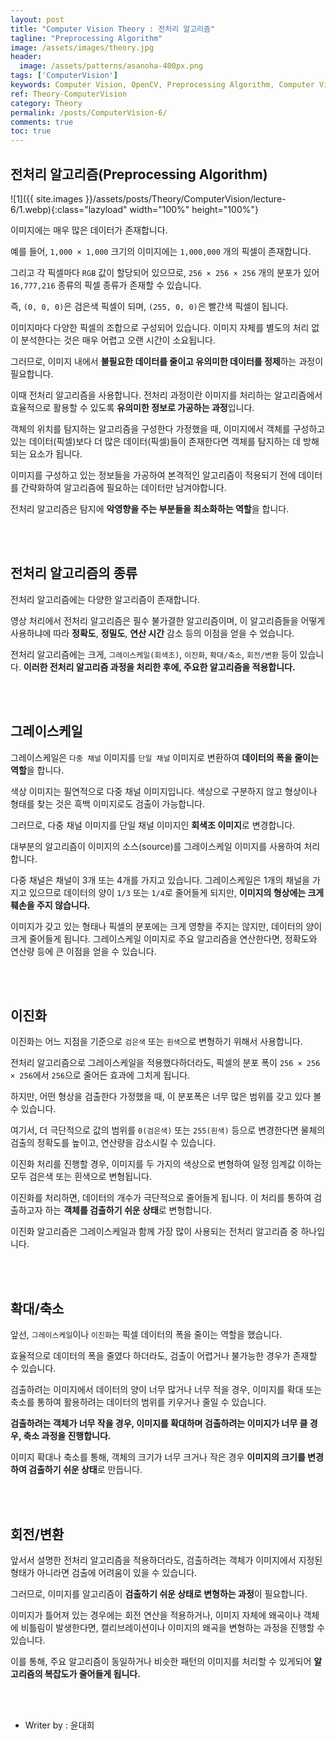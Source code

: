 ```yaml
---
layout: post
title: "Computer Vision Theory : 전처리 알고리즘"
tagline: "Preprocessing Algorithm"
image: /assets/images/theory.jpg
header:
  image: /assets/patterns/asanoha-400px.png
tags: ['ComputerVision']
keywords: Computer Vision, OpenCV, Preprocessing Algorithm, Computer Vision Grayscale, Computer Vision Threshold, Computer Vision Binary, Computer Vision Zoom In, Computer Vision Zoom Out, Computer Vision Rotation, Computer Vision Transform
ref: Theory-ComputerVision
category: Theory
permalink: /posts/ComputerVision-6/
comments: true
toc: true
---
```


## 전처리 알고리즘(Preprocessing Algorithm)

![1]({{ site.images }}/assets/posts/Theory/ComputerVision/lecture-6/1.webp){:class="lazyload" width="100%" height="100%"}

이미지에는 매우 많은 데이터가 존재합니다.

예를 들어, `1,000 × 1,000` 크기의 이미지에는 `1,000,000` 개의 픽셀이 존재합니다.

그리고 각 픽셀마다 `RGB` 값이 할당되어 있으므로, `256 × 256 × 256` 개의 분포가 있어 `16,777,216` 종류의 픽셀 종류가 존재할 수 있습니다.

즉, `(0, 0, 0)`은 검은색 픽셀이 되며, `(255, 0, 0)`은 빨간색 픽셀이 됩니다.

이미지마다 다양한 픽셀의 조합으로 구성되어 있습니다. 이미지 자체를 별도의 처리 없이 분석한다는 것은 매우 어렵고 오랜 시간이 소요됩니다.

그러므로, 이미지 내에서 **불필요한 데이터를 줄이고 유의미한 데이터를 정제**하는 과정이 필요합니다.

이때 전처리 알고리즘을 사용합니다. 전처리 과정이란 이미지를 처리하는 알고리즘에서 효율적으로 활용할 수 있도록 **유의미한 정보로 가공하는 과정**입니다.

객체의 위치를 탐지하는 알고리즘을 구성한다 가정했을 때, 이미지에서 객체를 구성하고 있는 데이터(픽셀)보다 더 많은 데이터(픽셀)들이 존재한다면 객체를 탐지하는 데 방해되는 요소가 됩니다.

이미지를 구성하고 있는 정보들을 가공하여 본격적인 알고리즘이 적용되기 전에 데이터를 간략화하여 알고리즘에 필요하는 데이터만 남겨야합니다.

전처리 알고리즘은 탐지에 **악영향을 주는 부분들을 최소화하는 역할**을 합니다.

<br>
<br>

## 전처리 알고리즘의 종류 

전처리 알고리즘에는 다양한 알고리즘이 존재합니다.

영상 처리에서 전처리 알고리즘은 필수 불가결한 알고리즘이며, 이 알고리즘들을 어떻게 사용하냐에 따라 **정확도**, **정밀도**, **연산 시간** 감소 등의 이점을 얻을 수 었습니다.

전처리 알고리즘에는 크게, `그레이스케일(회색조)`, `이진화`, `확대/축소`, `회전/변환` 등이 있습니다. **이러한 전처리 알고리즘 과정을 처리한 후에, 주요한 알고리즘을 적용합니다.**

<br>
<br>

## 그레이스케일

그레이스케일은 `다중 채널` 이미지를 `단일 채널` 이미지로 변환하여 **데이터의 폭을 줄이는 역할**을 합니다.

색상 이미지는 필연적으로 다중 채널 이미지입니다. 색상으로 구분하지 않고 형상이나 형태를 찾는 것은 흑백 이미지로도 검출이 가능합니다.

그러므로, 다중 채널 이미지를 단일 채널 이미지인 **회색조 이미지**로 변경합니다.

대부분의 알고리즘이 이미지의 소스(source)를 그레이스케일 이미지를 사용하여 처리합니다.

다중 채널은 채널이 3개 또는 4개를 가지고 있습니다. 그레이스케일은 1개의 채널을 가지고 있으므로 데이터의 양이 `1/3` 또는 `1/4`로 줄어들게 되지만, **이미지의 형상에는 크게 훼손을 주지 않습니다.**

이미지가 갖고 있는 형태나 픽셀의 분포에는 크게 영향을 주지는 않지만, 데이터의 양이 크게 줄어들게 됩니다. 그레이스케일 이미지로 주요 알고리즘을 연산한다면, 정확도와 연산량 등에 큰 이점을 얻을 수 있습니다.

<br>
<br>

## 이진화

이진화는 어느 지점을 기준으로 `검은색` 또는 `흰색`으로 변형하기 위해서 사용합니다.

전처리 알고리즘으로 그레이스케일을 적용했다하더라도, 픽셀의 분포 폭이 `256 × 256 × 256`에서 `256`으로 줄어든 효과에 그치게 됩니다.

하지만, 어떤 형상을 검출한다 가정했을 때, 이 분포폭은 너무 많은 범위를 갖고 있다 볼 수 있습니다.

여기서, 더 극단적으로 값의 범위를 `0(검은색)` 또는 `255(흰색)` 등으로 변경한다면 물체의 검출의 정확도를 높이고, 연산량을 감소시킬 수 있습니다.

이진화 처리를 진행할 경우, 이미지를 두 가지의 색상으로 변형하여 일정 임계값 이하는 모두 검은색 또는 흰색으로 변형됩니다. 

이진화를 처리하면, 데이터의 개수가 극단적으로 줄어들게 됩니다. 이 처리를 통하여 검출하고자 하는 **객체를 검출하기 쉬운 상태**로 변형합니다.

이진화 알고리즘은 그레이스케일과 함께 가장 많이 사용되는 전처리 알고리즘 중 하나입니다.

<br>
<br>

## 확대/축소

앞선, `그레이스케일`이나 `이진화`는 픽셀 데이터의 폭을 줄이는 역할을 했습니다.

효율적으로 데이터의 폭을 줄였다 하더라도, 검출이 어렵거나 불가능한 경우가 존재할 수 있습니다.

검출하려는 이미지에서 데이터의 양이 너무 많거나 너무 적을 경우, 이미지를 확대 또는 축소를 통하여 활용하려는 데이터의 범위를 키우거나 줄일 수 있습니다.

**검출하려는 객체가 너무 작을 경우, 이미지를 확대하며 검출하려는 이미지가 너무 클 경우, 축소 과정을 진행합니다.**

이미지 확대나 축소를 통해, 객체의 크기가 너무 크거나 작은 경우 **이미지의 크기를 변경하여 검출하기 쉬운 상태**로 만듭니다.

<br>
<br>

## 회전/변환

앞서서 설명한 전처리 알고리즘을 적용하더라도, 검출하려는 객체가 이미지에서 지정된 형태가 아니라면 검출에 어려움이 있을 수 있습니다.

그러므로, 이미지를 알고리즘이 **검출하기 쉬운 상태로 변형하는 과정**이 필요합니다.

이미지가 틀어져 있는 경우에는 회전 연산을 적용하거나, 이미지 자체에 왜곡이나 객체에 비틀림이 발생한다면, 캘리브레이션이나 이미지의 왜곡을 변형하는 과정을 진행할 수 있습니다.

이를 통해, 주요 알고리즘이 동일하거나 비슷한 패턴의 이미지를 처리할 수 있게되어 **알고리즘의 복잡도가 줄어들게 됩니다.**

<br>
<br>

* Writer by : 윤대희
